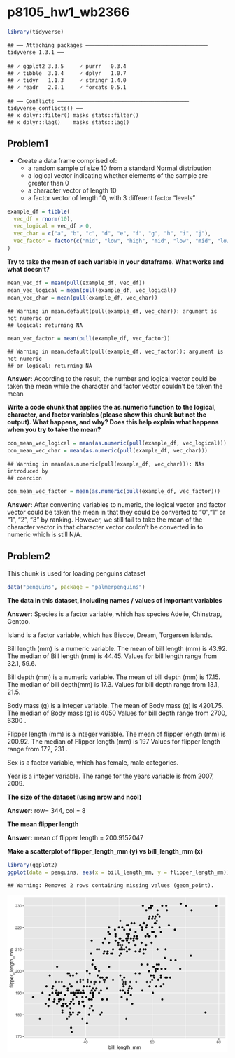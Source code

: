 p8105\_hw1\_wb2366
================

``` r
library(tidyverse)
```

    ## ── Attaching packages ─────────────────────────────────────── tidyverse 1.3.1 ──

    ## ✓ ggplot2 3.3.5     ✓ purrr   0.3.4
    ## ✓ tibble  3.1.4     ✓ dplyr   1.0.7
    ## ✓ tidyr   1.1.3     ✓ stringr 1.4.0
    ## ✓ readr   2.0.1     ✓ forcats 0.5.1

    ## ── Conflicts ────────────────────────────────────────── tidyverse_conflicts() ──
    ## x dplyr::filter() masks stats::filter()
    ## x dplyr::lag()    masks stats::lag()

## Problem1

-   Create a data frame comprised of:
    -   a random sample of size 10 from a standard Normal distribution
    -   a logical vector indicating whether elements of the sample are
        greater than 0
    -   a character vector of length 10
    -   a factor vector of length 10, with 3 different factor “levels”

``` r
example_df = tibble(
  vec_df = rnorm(10),
  vec_logical = vec_df > 0,
  vec_char = c("a", "b", "c", "d", "e", "f", "g", "h", "i", "j"),
  vec_factor = factor(c("mid", "low", "high", "mid", "low", "mid", "low", "high", "high", "low"))
)
```

**Try to take the mean of each variable in your dataframe. What works
and what doesn’t?**

``` r
mean_vec_df = mean(pull(example_df, vec_df))
mean_vec_logical = mean(pull(example_df, vec_logical))
mean_vec_char = mean(pull(example_df, vec_char))
```

    ## Warning in mean.default(pull(example_df, vec_char)): argument is not numeric or
    ## logical: returning NA

``` r
mean_vec_factor = mean(pull(example_df, vec_factor))
```

    ## Warning in mean.default(pull(example_df, vec_factor)): argument is not numeric
    ## or logical: returning NA

**Answer:** According to the result, the number and logical vector could
be taken the mean while the character and factor vector couldn’t be
taken the mean

**Write a code chunk that applies the as.numeric function to the
logical, character, and factor variables (please show this chunk but not
the output). What happens, and why? Does this help explain what happens
when you try to take the mean?**

``` r
con_mean_vec_logical = mean(as.numeric(pull(example_df, vec_logical)))
con_mean_vec_char = mean(as.numeric(pull(example_df, vec_char)))
```

    ## Warning in mean(as.numeric(pull(example_df, vec_char))): NAs introduced by
    ## coercion

``` r
con_mean_vec_factor = mean(as.numeric(pull(example_df, vec_factor)))
```

**Answer:** After converting variables to numeric, the logical vector
and factor vector could be taken the mean in that they could be
converted to “0”,“1” or “1”, “2”, “3” by ranking. However, we still fail
to take the mean of the character vector in that character vector
couldn’t be converted in to numeric which is still N/A.

## Problem2

This chunk is used for loading penguins dataset

``` r
data("penguins", package = "palmerpenguins")
```

**The data in this dataset, including names / values of important
variables**

**Answer:** Species is a factor variable, which has species Adelie,
Chinstrap, Gentoo.

Island is a factor variable, which has Biscoe, Dream, Torgersen islands.

Bill length (mm) is a numeric variable. The mean of bill length (mm) is
43.92. The median of Bill length (mm) is 44.45. Values for bill length
range from 32.1, 59.6.

Bill depth (mm) is a numeric variable. The mean of bill depth (mm) is
17.15. The median of bill depth(mm) is 17.3. Values for bill depth range
from 13.1, 21.5.

Body mass (g) is a integer variable. The mean of Body mass (g) is
4201.75. The median of Body mass (g) is 4050 Values for bill depth range
from 2700, 6300 .

Flipper length (mm) is a integer variable. The mean of flipper length
(mm) is 200.92. The median of Flipper length (mm) is 197 Values for
flipper length range from 172, 231 .

Sex is a factor variable, which has female, male categories.

Year is a integer variable. The range for the years variable is from
2007, 2009.

**The size of the dataset (using nrow and ncol)**

**Answer:** row= 344, col = 8

**The mean flipper length**

**Answer:** mean of flipper length = 200.9152047

**Make a scatterplot of flipper\_length\_mm (y) vs bill\_length\_mm
(x)**

``` r
library(ggplot2)
ggplot(data = penguins, aes(x = bill_length_mm, y = flipper_length_mm)) + geom_point()
```

    ## Warning: Removed 2 rows containing missing values (geom_point).

![](p8105_hw1_wb2366_files/figure-gfm/scatterplot-1.png)<!-- -->
